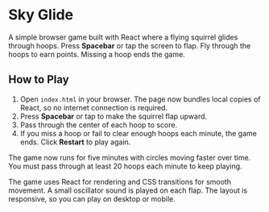# Sky Glide

A simple browser game built with React where a flying squirrel glides through hoops. Press **Spacebar** or tap the screen to flap. Fly through the hoops to earn points. Missing a hoop ends the game.

## How to Play

1. Open `index.html` in your browser.
The page now bundles local copies of React, so no internet connection is required.
2. Press **Spacebar** or tap to make the squirrel flap upward.
3. Pass through the center of each hoop to score.
4. If you miss a hoop or fail to clear enough hoops each minute, the game ends. Click **Restart** to play again.

The game now runs for five minutes with circles moving faster over time. You must pass through at least 20 hoops each minute to keep playing.

The game uses React for rendering and CSS transitions for smooth movement. A small oscillator sound is played on each flap. The layout is responsive, so you can play on desktop or mobile.
